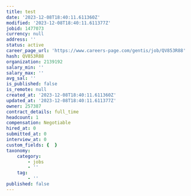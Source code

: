 ```yaml
---
title: test
date: '2023-12-08T18:40:11.611360Z'
modified: '2023-12-08T18:40:11.611377Z'
jobid: 1477073
currency: null
address: ''
status: active
career_page_url: 'https://www.careers-page.com/gentis/job/QV853R88'
hash: QV853R88
organization: 2139192
salary_min: ''
salary_max: ''
avg_sal: ''
is_published: false
is_remote: null
created_at: '2023-12-08T18:40:11.611360Z'
updated_at: '2023-12-08T18:40:11.611377Z'
owner: 257387
contract_details: full_time
headcount: 1
compensation: Negotiable
hired_at: 0
submitted_at: 0
interview_at: 0
custom_fields: {  }
taxonomy:
    category:
        - jobs
        - ''
    tag:
        - ''
published: false
---
```


